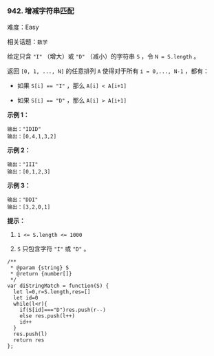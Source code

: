 ### 942. 增减字符串匹配

难度：Easy

相关话题：`数学`

给定只含 `"I"` （增大）或  `"D"` （减小）的字符串 `S` ，令 `N = S.length` 。



返回 `[0, 1, ..., N]` 的任意排列 `A` 使得对于所有 `i = 0,..., N-1` ，都有：




* 如果 `S[i] == "I"` ，那么 `A[i] < A[i+1]`

* 如果 `S[i] == "D"` ，那么 `A[i] > A[i+1]`









**示例 1：** 



```
输出："IDID"
输出：[0,4,1,3,2]
```


**示例 2：** 



```
输出："III"
输出：[0,1,2,3]
```


**示例 3：** 



```
输出："DDI"
输出：[3,2,0,1]
```






**提示：** 




1.  `1 <= S.length <= 1000` 

2.  `S`  只包含字符 `"I"` 或 `"D"` 。




```
/**
 * @param {string} S
 * @return {number[]}
 */
var diStringMatch = function(S) {
  let l=0,r=S.length,res=[]
  let id=0
  while(l<r){
    if(S[id]==="D")res.push(r--)
    else res.push(l++)
    id++
  }
  res.push(l)
  return res
};
```

